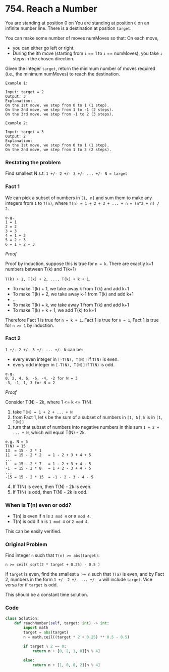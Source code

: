 # 754. Reach a Number

You are standing at position 0 on 
You are standing at position `0` on an infinite number line. There is a destination at position `target`.

You can make some number of moves numMoves so that:
On each move, 
- you can either go left or right.
- During the ith move (starting from `i` == 1 to `i` == numMoves), you take `i` steps in the chosen direction.

Given the integer `target`, return the minimum number of moves required (i.e., the minimum numMoves) to reach the destination.
```
Example 1:

Input: target = 2
Output: 3
Explanation:
On the 1st move, we step from 0 to 1 (1 step).
On the 2nd move, we step from 1 to -1 (2 steps).
On the 3rd move, we step from -1 to 2 (3 steps).

Example 2:

Input: target = 3
Output: 2
Explanation:
On the 1st move, we step from 0 to 1 (1 step).
On the 2nd move, we step from 1 to 3 (2 steps).
```

### Restating the problem
Find smallest N s.t. `1 +/- 2 +/- 3 +/- ... +/- N = target`

### Fact 1
We can pick a subset of numbers in `[1, n]` and sum them to make any integers from `1` to `T(n)`, where
`T(n) = 1 + 2 + 3 + ... + n = (n^2 + n) / 2`.
```
e.g.
1 = 1
2 = 2
3 = 3
4 = 1 + 3
5 = 2 + 3
6 = 1 + 2 + 3
```
_Proof_

Proof by induction, suppose this is true for `n = k`. There are exactly k+1 numbers between T(k) and T(k+1)

```T(k) + 1, T(k) + 2, ..., T(k) + k + 1```. 
- To make T(k) + 1, we take away k from T(k) and add k+1
- To make T(k) + 2, we take away k-1 from T(k) and add k+1
- ...
- To make T(k) + k, we take away 1 from T(k) and add k+1
- To make T(k) + k + 1, we add T(k) to k+1

Therefore Fact 1 is true for `n = k + 1`.
Fact 1 is true for `n = 1`, Fact 1 is true for `n >= 1` by induction.

### Fact 2
`1 +/- 2 +/- 3 +/- ... +/- N` can be:
- every even integer in `[-T(N), T(N)]` if `T(N)` is even.
- every odd integer in `[-T(N), T(N)]` if `T(N)` is odd.
```
e.g.
0, 2, 4, 6, -6, -4, -2 for N = 3
-3, -1, 1, 3 for N = 2
```
_Proof_

Consider T(N) - 2k, where 1 <= k <= T(N).
1. take `T(N) = 1 + 2 + ... + N`
2. from Fact 1, let `k` be the sum of a subset of numbers in `[1, N]`, `k` is in `[1, T(N)]`
3. turn that subset of numbers into negative numbers in this sum `1 + 2 + ... + N`, which will equal T(N) - 2k.
```
e.g. N = 5
T(N) = 15
13  = 15 - 2 * 1
11  = 15 - 2 * 2   = 1 - 2 + 3 + 4 + 5
...
1   = 15 - 2 * 7   = 1 - 2 + 3 + 4 - 5
-1  = 15 - 2 * 8   = 1 + 2 - 3 + 4 - 5
...
-15 = 15 - 2 * 15  = -1 - 2 - 3 - 4 - 5
```
4. If T(N) is even, then T(N) - 2k is even.
5. If T(N) is odd, then T(N) - 2k is odd.

### When is T(n) even or odd?
- T(n) is even if n is `3 mod 4` or `0 mod 4`.
- T(n) is odd if n is `1 mod 4` or `2 mod 4`.
  
This can be easily verified.

### Original Problem
Find integer `n` such that `T(n) >= abs(target)`:
```
n >= ceil( sqrt(2 * target + 0.25) - 0.5 )
```
If `target` is even, find the smallest `a >= n` such that `T(a)` is even, and by Fact 2, numbers in the form `1 +/- 2 +/- ... +/- a` will include `target`.
Vice versa for if `target` is odd.

This should be a constant time solution.

### Code
```python
class Solution:
    def reachNumber(self, target: int) -> int:
        import math
        target = abs(target)
        n = math.ceil((target * 2 + 0.25) ** 0.5 - 0.5)

        if target % 2 == 0:
            return n + [0, 2, 1, 0][n % 4]

        else:
            return n + [1, 0, 0, 2][n % 4]
```
